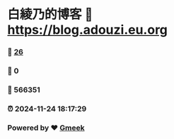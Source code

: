 # 白綾乃的博客 :link: https://blog.adouzi.eu.org 
### :page_facing_up: [26](https://blog.adouzi.eu.org/tag.html) 
### :speech_balloon: 0 
### :hibiscus: 566351 
### :alarm_clock: 2024-11-24 18:17:29 
### Powered by :heart: [Gmeek](https://github.com/Meekdai/Gmeek)
